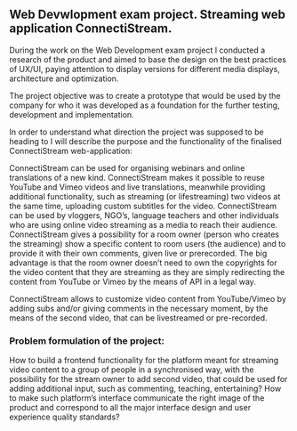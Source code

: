 <h2>Web Devwlopment exam project. Streaming web application ConnectiStream.</h2>

During the work on the Web Development exam project I conducted a research of the product and aimed to base the design on the best practices of UX/UI, paying attention to display versions for different media displays, architecture and optimization. 

The project objective was to create a prototype that would be used by the company for who it was developed as a foundation for the further testing, development and implementation.

In order to understand what direction the project was supposed to be heading to I will describe the purpose and the functionality of the finalised ConnectiStream web-application:

ConnectiStream can be used for organising webinars and online translations of a new kind. ConnectiStream makes it possible to reuse YouTube and Vimeo videos and live translations, meanwhile providing additional functionality, such as streaming (or lifestreaming) two videos at the same time, uploading custom subtitles for the video. ConnectiStream can be used by vloggers, NGO’s, language teachers and other individuals who are using online video streaming as a media to reach their audience. ConnectiStream gives a possibility for a room owner (person who creates the streaming) show a specific content to room users (the audience) and to provide it with their own comments, given live or prerecorded. The big advantage is that the room owner doesn’t need to own the copyrights for the video content that they are streaming as they are simply redirecting the content from YouTube or Vimeo by the means of API in a legal way. 

ConnectiStream allows to customize video content from YouTube/Vimeo by adding subs and/or giving comments in the necessary moment, by the means of the second video, that can be livestreamed or pre-recorded.


<h3>Problem formulation of the project:</h3>

How to build a frontend functionality for the platform meant for streaming video content to a group of people in a synchronised way, with the possibility for the stream owner to add second video, that could be used for adding additional input, such as commenting, teaching, entertaining?
How to make such platform’s interface communicate the right image of the product and correspond to all the major interface design and user experience quality standards?

